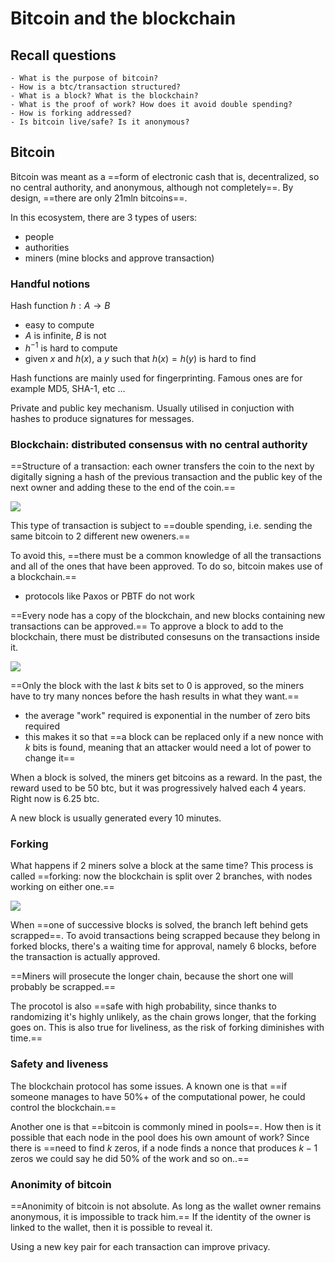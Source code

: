 # Bitcoin and the blockchain

## Recall questions
    - What is the purpose of bitcoin?
    - How is a btc/transaction structured? 
    - What is a block? What is the blockchain?
    - What is the proof of work? How does it avoid double spending?
    - How is forking addressed?
    - Is bitcoin live/safe? Is it anonymous?

## Bitcoin

Bitcoin was meant as a ==form of electronic cash that is, decentralized, so no central authority, and anonymous, although not completely==. By design, ==there are only 21mln bitcoins==.

In this ecosystem, there are 3 types of users:
- people
- authorities
- miners (mine blocks and approve transaction)

### Handful notions

Hash function $h : A \to B$
- easy to compute
- $A$ is infinite, $B$ is not
- $h^{-1}$ is hard to compute
- given $x$ and $h(x)$, a $y$ such that $h(x) = h(y)$ is hard to find

Hash functions are mainly used for fingerprinting. Famous ones are for example MD5, SHA-1, etc $\ldots$

Private and public key mechanism. Usually utilised in conjuction with hashes to produce signatures for messages.

### Blockchain: distributed consensus with no central authority

==Structure of a transaction: each owner transfers the coin to the next by digitally signing a hash of the previous transaction and the public key of the next owner and adding these to the end of the coin.==

![](../../../DS/btcblock.png)

This type of transaction is subject to ==double spending, i.e. sending the same bitcoin to 2 different new oweners.==

To avoid this, ==there must be a common knowledge of all the transactions and all of the ones that have been approved. To do so, bitcoin makes use of a blockchain.==
- protocols like Paxos or PBTF do not work 

==Every node has a copy of the blockchain, and new blocks containing new transactions can be approved.== To approve a block to add to the blockchain, there must be distributed consesuns on the transactions inside it.

![](../../../DS/bchain.png)

==Only the block with the last $k$ bits set to 0 is approved, so the miners have to try many nonces before the hash results in what they want.==
- the average "work" required is exponential in the number of zero bits required
- this makes it so that ==a block can be replaced only if a new nonce with $k$ bits is found, meaning that an attacker would need a lot of power to change it==

When a block is solved, the miners get bitcoins as a reward. In the past, the reward used to be 50 btc, but it was progressively halved each 4 years. Right now is 6.25 btc.

A new block is usually generated every 10 minutes.

### Forking

What happens if 2 miners solve a block at the same time? This process is called ==forking: now the blockchain is split over 2 branches, with nodes working on either one.==

![](../../../DS/fork.png)

When ==one of successive blocks is solved, the branch left behind gets scrapped==. To avoid transactions being scrapped because they belong in forked blocks, there's a waiting time for approval, namely 6 blocks, before the transaction is actually approved.  

==Miners will prosecute the longer chain, because the short one will probably be scrapped.==

The procotol is also ==safe with high probability, since thanks to randomizing it's highly unlikely, as the chain grows longer, that the forking goes on. This is also true for liveliness, as the risk of forking diminishes with time.==

### Safety and liveness

The blockchain protocol has some issues. A known one is that ==if someone manages to have 50%+ of the computational power, he could control the blockchain.==

Another one is that ==bitcoin is commonly mined in pools==. How then is it possible that each node in the pool does his own amount of work? Since there is ==need to find $k$ zeros, if a node finds a nonce that produces $k-1$ zeros we could say he did 50% of the work and so on..==

### Anonimity of bitcoin

==Anonimity of bitcoin is not absolute. As long as the wallet owner remains anonymous, it is impossible to track him.== If the identity of the owner is linked to the wallet, then it is possible to reveal it.

Using a new key pair for each transaction can improve privacy.


